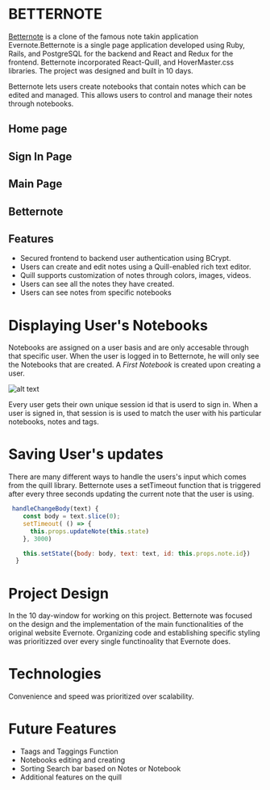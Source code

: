 # BETTERNOTE

[Betternote](https://betternote-evernote.herokuapp.com/#/) is a clone of the famous note takin application Evernote.Betternote is a single page application developed using Ruby, Rails, and PostgreSQL for the backend and React and Redux for the frontend. Betternote incorporated React-Quill, and HoverMaster.css libraries. The project was designed and built in 10 days.

Betternote lets users create notebooks that contain notes which can be edited and managed. This allows users to control and manage their notes through notebooks.

## Home page

## Sign In Page

## Main Page

## Betternote

## Features
* Secured frontend to backend user authentication using BCrypt.
* Users can create and edit notes using a Quill-enabled rich text editor.
* Quill supports customization of notes through colors, images, videos.
* Users can see all the notes they have created.
* Users can see notes from specific notebooks

# Displaying User's Notebooks
Notebooks are assigned on a user basis and are only accesable through that specific user. When the user is logged in to Betternote, he will only see the Notebooks that are created. A *First Notebook* is created upon creating a user.

![alt text](file:///Users/alejandrochang/Desktop/shot1.png)

Every user gets their own unique session id that is userd to sign in. When a user is signed in, that session is is used to match the user with his particular notebooks, notes and tags.

# Saving User's updates
There are many different ways to handle the users's input which comes from the quill library. Betternote uses a setTimeout function that is triggered after every three seconds updating the current note that the user is using.

```javascript
 handleChangeBody(text) {
    const body = text.slice(0);
    setTimeout( () => {
      this.props.updateNote(this.state)
    }, 3000)

    this.setState({body: body, text: text, id: this.props.note.id})
  }
```
# Project Design
In the 10 day-window for working on this project. Betternote was focused on the design and the implementation of the main functionalities of the original website Evernote. Organizing code and establishing specific styling was prioritizzed over every single functinoality that Evernote does.

# Technologies
Convenience and speed was prioritized over scalability.

# Future Features
* Taags and Taggings Function
* Notebooks editing and creating
* Sorting Search bar based on Notes or Notebook
* Additional features on the quill
